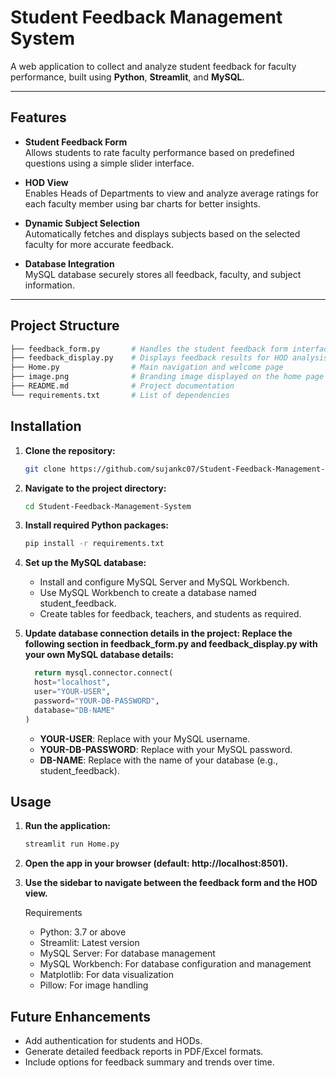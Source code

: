 # **Student Feedback Management System**

A web application to collect and analyze student feedback for faculty performance, built using **Python**, **Streamlit**, and **MySQL**.

---

## **Features**
- **Student Feedback Form**  
  Allows students to rate faculty performance based on predefined questions using a simple slider interface.

- **HOD View**  
  Enables Heads of Departments to view and analyze average ratings for each faculty member using bar charts for better insights.

- **Dynamic Subject Selection**  
  Automatically fetches and displays subjects based on the selected faculty for more accurate feedback.

- **Database Integration**  
  MySQL database securely stores all feedback, faculty, and subject information.

---

## **Project Structure**
  ```bash
  ├── feedback_form.py       # Handles the student feedback form interface
  ├── feedback_display.py    # Displays feedback results for HOD analysis
  ├── Home.py                # Main navigation and welcome page
  ├── image.png              # Branding image displayed on the home page
  ├── README.md              # Project documentation
  └── requirements.txt       # List of dependencies
   ```
## Installation
1. **Clone the repository:**
    ```bash
    git clone https://github.com/sujankc07/Student-Feedback-Management-System.git
    ```
2. **Navigate to the project directory:**
    ```bash
    cd Student-Feedback-Management-System
    ```
3. **Install required Python packages:**
    ```bash
    pip install -r requirements.txt
    ```
4. **Set up the MySQL database:**

    - Install and configure MySQL Server and MySQL Workbench.
    - Use MySQL Workbench to create a database named student_feedback.
    - Create tables for feedback, teachers, and students as required.

5. **Update database connection details in the project: Replace the following section in feedback_form.py and feedback_display.py with your own MySQL database details:**
    ```python
      return mysql.connector.connect(
      host="localhost",
      user="YOUR-USER", 
      password="YOUR-DB-PASSWORD", 
      database="DB-NAME" 
    )
    ```
    - **YOUR-USER**: Replace with your MySQL username.
    - **YOUR-DB-PASSWORD**: Replace with your MySQL password.
    - **DB-NAME**: Replace with the name of your database (e.g., student_feedback).

## Usage
1. **Run the application:**
    ```bash
    streamlit run Home.py
    ```
2. **Open the app in your browser (default: http://localhost:8501).**

3. **Use the sidebar to navigate between the feedback form and the HOD view.**

    Requirements
    - Python: 3.7 or above
    - Streamlit: Latest version
    - MySQL Server: For database management
    - MySQL Workbench: For database configuration and management
    - Matplotlib: For data visualization
    - Pillow: For image handling

## Future Enhancements

- Add authentication for students and HODs.
- Generate detailed feedback reports in PDF/Excel formats.
- Include options for feedback summary and trends over time.
